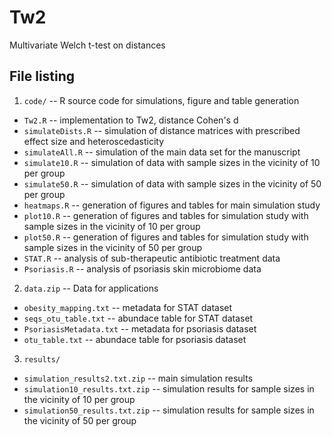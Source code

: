 # Tw2
Multivariate Welch t-test on distances

## File listing
1. `code/` -- R source code for simulations, figure and table generation
  * `Tw2.R` -- implementation to Tw2, distance Cohen's d
  * `simulateDists.R` -- simulation of distance matrices with prescribed effect size and heteroscedasticity
  * `simulateAll.R` -- simulation of the main data set for the manuscript
  * `simulate10.R` -- simulation of data with sample sizes in the vicinity of 10 per group
  * `simulate50.R` -- simulation of data with sample sizes in the vicinity of 50 per group
  * `heatmaps.R` -- generation of figures and tables for main simulation study
  * `plot10.R` -- generation of figures and tables for simulation study with sample sizes in the vicinity of 10 per group
  * `plot50.R` -- generation of figures and tables for simulation study with sample sizes in the vicinity of 50 per group
  * `STAT.R` -- analysis of sub-therapeutic antibiotic treatment data
  * `Psoriasis.R`	-- analysis of psoriasis skin microbiome data
2. `data.zip` -- Data for applications
  * `obesity_mapping.txt` -- metadata for STAT dataset
  * `seqs_otu_table.txt` -- abundace table for STAT dataset
  * `PsoriasisMetadata.txt`	-- metadata for psoriasis dataset
  * `otu_table.txt` -- abundace table for psoriasis dataset
3. `results/`
  * `simulation_results2.txt.zip` -- main simulation results
  * `simulation10_results.txt.zip` -- simulation results for sample sizes in the vicinity of 10 per group
  * `simulation50_results.txt.zip` -- simulation results for sample sizes in the vicinity of 50 per group


